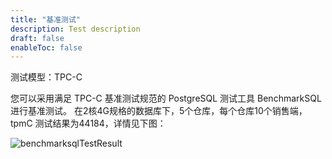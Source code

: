 ```yaml
---
title: "基准测试"
description: Test description
draft: false
enableToc: false
---
```




测试模型：TPC-C

您可以采用满足 TPC-C 基准测试规范的 PostgreSQL 测试工具 BenchmarkSQL 进行基准测试。 在2核4G规格的数据库下，5个仓库，每个仓库10个销售端，tpmC 测试结果为44184，详情见下图：

![benchmarksqlTestResult](../../_images/benchmarksql1.png)
